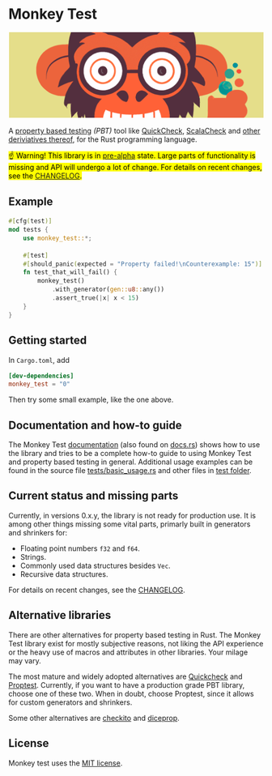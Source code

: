 
[pre-alpha]: https://en.wikipedia.org/wiki/Software_release_life_cycle#Pre-alpha

# Monkey Test

![monkey test logo](assets/monkeytest-banner.png)

A [property based testing](https://en.wikipedia.org/wiki/Software_testing#Property_testing)
*(PBT)* tool like
[QuickCheck](https://github.com/nick8325/quickcheck),
[ScalaCheck](https://scalacheck.org/) and
[other deriviatives thereof](https://en.wikipedia.org/wiki/QuickCheck), for
the Rust programming language.

<mark>☝️ Warning! This library is in [pre-alpha] state.
Large parts of functionality is missing and API will undergo a lot of
change. For details on recent changes, see the [CHANGELOG](CHANGELOG.md).</mark>

## Example

```rust
#[cfg(test)]
mod tests {
    use monkey_test::*;

    #[test]
    #[should_panic(expected = "Property failed!\nCounterexample: 15")]
    fn test_that_will_fail() {
        monkey_test()
            .with_generator(gen::u8::any())
            .assert_true(|x| x < 15)
    }
}
```

## Getting started

In `Cargo.toml`, add

```toml
[dev-dependencies]
monkey_test = "0"
```

Then try some small example, like the one above.

## Documentation and how-to guide

The Monkey Test [documentation](./DOCUMENTATION.md)
(also found on [docs.rs](https://docs.rs/monkey_test/))
shows how to use the library and tries to be a complete how-to guide to using
Monkey Test and property based testing in general.
Additional usage examples can be found in the source file
[tests/basic_usage.rs](tests/basic_usage.rs) and other files in
[test folder](tests).

## Current status and missing parts

Currently, in versions 0.x.y, the library is not ready for production use.
It is among other things missing some vital parts, primarly built in generators
and shrinkers for:

* Floating point numbers `f32` and `f64`.
* Strings.
* Commonly used data structures besides `Vec`.
* Recursive data structures.

For details on recent changes, see the [CHANGELOG](CHANGELOG.md).

## Alternative libraries

There are other alternatives for property based testing in Rust.
The Monkey Test library exist for mostly subjective reasons, not liking the
API experience or the heavy use of macros and attributes in other libraries.
Your milage may vary.

The most mature and widely adopted alternatives are
[Quickcheck](https://crates.io/crates/quickcheck) and
[Proptest](https://crates.io/crates/proptest). Currently, if you want to have a
production grade PBT library, choose one of these two. When in doubt, choose
Proptest, since it allows for custom generators and shrinkers.

Some other alternatives are [checkito](https://crates.io/crates/checkito) and
[diceprop](<https://crates.io/crates/diceprop>).

## License

Monkey test uses the [MIT license](LICENSE.txt).
